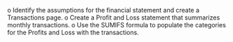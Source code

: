 o	Identify the assumptions for the financial statement and create a Transactions page.
o	Create a Profit and Loss statement that summarizes monthly transactions.
o	Use the SUMIFS formula to populate the categories for the Profits and Loss with the transactions.
